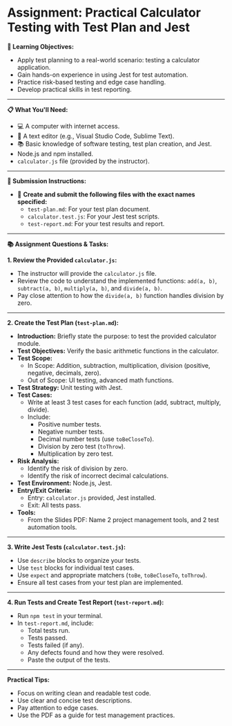 # Assignment: Practical Calculator Testing with Test Plan and Jest

**🎯 Learning Objectives:**

* Apply test planning to a real-world scenario: testing a calculator application.
* Gain hands-on experience in using Jest for test automation.
* Practice risk-based testing and edge case handling.
* Develop practical skills in test reporting.

---

**📋 What You'll Need:**

* 💻 A computer with internet access.
* 📝 A text editor (e.g., Visual Studio Code, Sublime Text).
* 📚 Basic knowledge of software testing, test plan creation, and Jest.
* Node.js and npm installed.
* `calculator.js` file (provided by the instructor).

---

**📝 Submission Instructions:**

* 📂 **Create and submit the following files with the exact names specified:**
    * `test-plan.md`: For your test plan document.
    * `calculator.test.js`: For your Jest test scripts.
    * `test-report.md`: For your test results and report.

---

**📚 Assignment Questions & Tasks:**

**1. Review the Provided `calculator.js`:**

* The instructor will provide the `calculator.js` file.
* Review the code to understand the implemented functions: `add(a, b)`, `subtract(a, b)`, `multiply(a, b)`, and `divide(a, b)`.
* Pay close attention to how the `divide(a, b)` function handles division by zero.

---

**2. Create the Test Plan (`test-plan.md`):**

* **Introduction:** Briefly state the purpose: to test the provided calculator module.
* **Test Objectives:** Verify the basic arithmetic functions in the calculator.
* **Test Scope:**
    * In Scope: Addition, subtraction, multiplication, division (positive, negative, decimals, zero).
    * Out of Scope: UI testing, advanced math functions.
* **Test Strategy:** Unit testing with Jest.
* **Test Cases:**
    * Write at least 3 test cases for each function (add, subtract, multiply, divide).
    * Include:
        * Positive number tests.
        * Negative number tests.
        * Decimal number tests (use `toBeCloseTo`).
        * Division by zero test (`toThrow`).
        * Multiplication by zero test.
* **Risk Analysis:**
    * Identify the risk of division by zero.
    * Identify the risk of incorrect decimal calculations.
* **Test Environment:** Node.js, Jest.
* **Entry/Exit Criteria:**
    * Entry: `calculator.js` provided, Jest installed.
    * Exit: All tests pass.
* **Tools:**
    * From the Slides PDF: Name 2 project management tools, and 2 test automation tools.

---

**3. Write Jest Tests (`calculator.test.js`):**

* Use `describe` blocks to organize your tests.
* Use `test` blocks for individual test cases.
* Use `expect` and appropriate matchers (`toBe`, `toBeCloseTo`, `toThrow`).
* Ensure all test cases from your test plan are implemented.

---

**4. Run Tests and Create Test Report (`test-report.md`):**

* Run `npm test` in your terminal.
* In `test-report.md`, include:
    * Total tests run.
    * Tests passed.
    * Tests failed (if any).
    * Any defects found and how they were resolved.
    * Paste the output of the tests.

---

**Practical Tips:**

* Focus on writing clean and readable test code.
* Use clear and concise test descriptions.
* Pay attention to edge cases.
* Use the PDF as a guide for test management practices.

